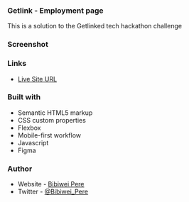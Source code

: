 ### Getlink - Employment page

This is a solution to the Getlinked tech hackathon challenge

### Screenshot


### Links

- [Live Site URL](https://getlinked001.netlify.app)

### Built with

- Semantic HTML5 markup
- CSS custom properties
- Flexbox
- Mobile-first workflow
- Javascript
- Figma

### Author

- Website - [Bibiwei Pere](https://perebibiwei.netlify.app)
- Twitter - [@Bibiwei_Pere](https://www.twitter.com/Bibiwei_Pere)
